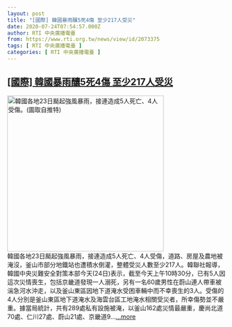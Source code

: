```yaml
---
layout: post
title: "[國際] 韓國暴雨釀5死4傷 至少217人受災"
date: 2020-07-24T07:54:57.000Z
author: RTI 中央廣播電臺
from: https://www.rti.org.tw/news/view/id/2073375
tags: [ RTI 中央廣播電臺 ]
categories: [ RTI 中央廣播電臺 ]
---
```

<!--1595577297000-->
[[國際] 韓國暴雨釀5死4傷 至少217人受災](https://www.rti.org.tw/news/view/id/2073375)
------

<div>
<img src="https://static.rti.org.tw/assets/thumbnails/2020/07/24/7f18bbf36deb6e117549d2a2c3d9150e.jpg" width="360" alt="韓國各地23日颳起強風暴雨，接連造成5人死亡、4人受傷。(圖取自推特)" title="韓國各地23日颳起強風暴雨，接連造成5人死亡、4人受傷。(圖取自推特)"><br>韓國各地23日颳起強風暴雨，接連造成5人死亡、4人受傷，道路、房屋及農地被淹沒，釜山市部分地鐵站也遭積水倒灌，整體受災人數至少217人。韓聯社報導，韓國中央災難安全對策本部今天(24日)表示，截至今天上午10時30分，已有5人因這次災情喪生，包括京畿道發現一人溺死，另有一名60歲男性在蔚山連人帶車被湍急河水沖走，以及釜山東區因地下道淹水受困車輛中而不幸喪生的3人。受傷的4人分別是釜山東區地下道淹水及海雲台區工地淹水相關受災者，所幸傷勢並不嚴重。據當局統計，共有289處私有設施被淹，以釜山162處災情最嚴重，慶尚北道70處、仁川27處、蔚山21處、京畿道9...<a target="_blank" href="https://www.rti.org.tw/news/view/id/2073375">...more</a>
</div>
